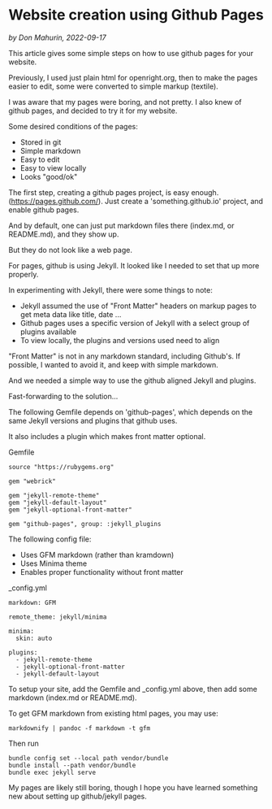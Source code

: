 # Website creation using Github Pages

*by Don Mahurin, 2022-09-17*

This article gives some simple steps on how to use github pages for your website.

Previously, I used just plain html for openright.org, then to make the pages easier to edit, some were converted to simple markup (textile).

I  was aware that my pages were boring, and not pretty. I also knew of github pages, and decided to try it for my website.

Some desired conditions of the pages:
- Stored in git
- Simple markdown
- Easy to edit
- Easy to view locally
- Looks "good/ok"

The first step, creating a github pages project, is easy enough. (https://pages.github.com/). Just create a 'something.github.io' project, and enable github pages.

And by default, one can just put markdown files there (index.md, or README.md), and they show up.

But they do not look like a web page.

For pages, github is using Jekyll. It looked like I needed to set that up more properly.

In experimenting with Jekyll, there were some things to note:
- Jekyll assumed the use of "Front Matter" headers on markup pages to get meta data like title, date ...
- Github pages uses a specific version of Jekyll with a select group of plugins available
- To view locally, the plugins and versions used need to align

"Front Matter" is not in any markdown standard, including Github's. If possible, I wanted to avoid it, and keep with simple markdown.

And we needed a simple way to use the github aligned Jekyll and plugins.

Fast-forwarding to the solution...

The following Gemfile depends on 'github-pages', which depends on the same Jekyll versions and plugins that github uses.

It also includes a plugin which makes front matter optional.

Gemfile
```
source "https://rubygems.org"

gem "webrick"

gem "jekyll-remote-theme"
gem "jekyll-default-layout"
gem "jekyll-optional-front-matter"

gem "github-pages", group: :jekyll_plugins
```

The following config file:
- Uses GFM markdown (rather than kramdown)
- Uses Minima theme
- Enables proper functionality without front matter

_config.yml
```
markdown: GFM

remote_theme: jekyll/minima

minima:
  skin: auto

plugins:
  - jekyll-remote-theme
  - jekyll-optional-front-matter
  - jekyll-default-layout
```

To setup your site, add the Gemfile and _config.yml above, then add some markdown (index.md or README.md).

To get GFM markdown from existing html pages, you may use:
```
markdownify | pandoc -f markdown -t gfm
```

Then run

```
bundle config set --local path vendor/bundle
bundle install --path vendor/bundle
bundle exec jekyll serve
```

My pages are likely still boring, though I hope you have learned something new about setting up github/jekyll pages.
